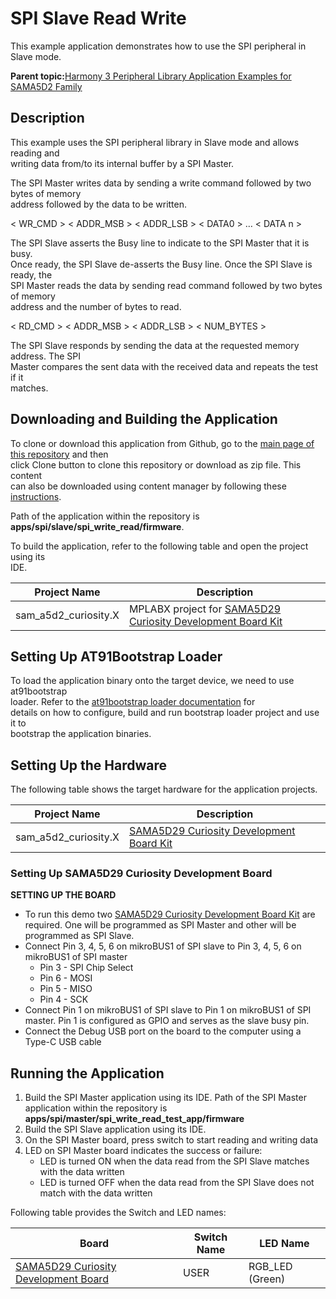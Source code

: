 # SPI Slave Read Write

This example application demonstrates how to use the SPI peripheral in Slave mode.

**Parent topic:**[Harmony 3 Peripheral Library Application Examples for SAMA5D2 Family](GUID-3730E5D6-911C-4BCA-9955-26D7EB66B585.md)

## Description

This example uses the SPI peripheral library in Slave mode and allows reading and<br /> writing data from/to its internal buffer by a SPI Master.

The SPI Master writes data by sending a write command followed by two bytes of memory<br /> address followed by the data to be written.

< WR\_CMD \> < ADDR\_MSB \> < ADDR\_LSB \> < DATA0 \> … < DATA n \>

The SPI Slave asserts the Busy line to indicate to the SPI Master that it is busy.<br /> Once ready, the SPI Slave de-asserts the Busy line. Once the SPI Slave is ready, the<br /> SPI Master reads the data by sending read command followed by two bytes of memory<br /> address and the number of bytes to read.

< RD\_CMD \> < ADDR\_MSB \> < ADDR\_LSB \> < NUM\_BYTES \>

The SPI Slave responds by sending the data at the requested memory address. The SPI<br /> Master compares the sent data with the received data and repeats the test if it<br /> matches.

## Downloading and Building the Application

To clone or download this application from Github, go to the [main page of this repository](https://github.com/Microchip-MPLAB-Harmony/csp_apps_sam_a5d2) and then<br /> click Clone button to clone this repository or download as zip file. This content<br /> can also be downloaded using content manager by following these [instructions](https://github.com/Microchip-MPLAB-Harmony/contentmanager/wiki).

Path of the application within the repository is<br /> **apps/spi/slave/spi\_write\_read/firmware**.

To build the application, refer to the following table and open the project using its<br /> IDE.

|Project Name|Description|
|------------|-----------|
|sam\_a5d2\_curiosity.X|MPLABX project for [SAMA5D29 Curiosity Development Board Kit](https://www.microchip.com/en-us/development-tool/EV07R15A)|

## Setting Up AT91Bootstrap Loader

To load the application binary onto the target device, we need to use at91bootstrap<br /> loader. Refer to the [at91bootstrap loader documentation](GUID-DA6B998E-C5DD-4566-BB08-7DC124553FBF.md) for<br /> details on how to configure, build and run bootstrap loader project and use it to<br /> bootstrap the application binaries.

## Setting Up the Hardware

The following table shows the target hardware for the application projects.

|Project Name|Description|
|------------|-----------|
|sam\_a5d2\_curiosity.X|[SAMA5D29 Curiosity Development Board Kit](https://www.microchip.com/en-us/development-tool/EV07R15A)|

### Setting Up SAMA5D29 Curiosity Development Board

**SETTING UP THE BOARD**

-   To run this demo two [SAMA5D29 Curiosity Development Board Kit](https://www.microchip.com/en-us/development-tool/EV07R15A) are required. One will be programmed as SPI Master and other will be programmed as SPI Slave.
-   Connect Pin 3, 4, 5, 6 on mikroBUS1 of SPI slave to Pin 3, 4, 5, 6 on mikroBUS1 of SPI master
    -   Pin 3 - SPI Chip Select
    -   Pin 6 - MOSI
    -   Pin 5 - MISO
    -   Pin 4 - SCK
-   Connect Pin 1 on mikroBUS1 of SPI slave to Pin 1 on mikroBUS1 of SPI master. Pin 1 is configured as GPIO and serves as the slave busy pin.
-   Connect the Debug USB port on the board to the computer using a Type-C USB cable

## Running the Application

1.  Build the SPI Master application using its IDE. Path of the SPI Master application within the repository is **apps/spi/master/spi\_write\_read\_test\_app/firmware**
2.  Build the SPI Slave application using its IDE.
3.  On the SPI Master board, press switch to start reading and writing data
4.  LED on SPI Master board indicates the success or failure:
    -   LED is turned ON when the data read from the SPI Slave matches with the data written
    -   LED is turned OFF when the data read from the SPI Slave does not match with the data written

Following table provides the Switch and LED names:

|Board|Switch Name|LED Name|
|-----|-----------|--------|
|[SAMA5D29 Curiosity Development Board](https://www.microchip.com/en-us/development-tool/EV07R15A)|USER|RGB\_LED \(Green\)|

